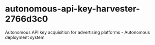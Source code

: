 # autonomous-api-key-harvester-2766d3c0
Autonomous API key acquisition for advertising platforms - Autonomous deployment system
